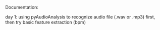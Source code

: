 Documentation:

day 1:
using pyAudioAnalysis to recognize audio file (.wav or .mp3) first, then try basic feature extraction (bpm)
